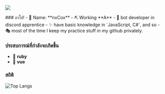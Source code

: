 <p>
  <img src="Emoji-3.png">
</p>
### อาโย่!
- 🍒 Name: **nxCox** 
- ⛏ Working  **A** 
- 🎨 bot developer in discord apprentice
- ✨ have basic knowledge in `JavaScript, C#`, and so
- 🎭 most of the time I keep my practice stuff in my github privately.

### ประสบการณ์ที่กำลังจะเกิดขึ้น
- 🔭 **ruby**
- 🍞 **vue**

### สถิติ
![Top Langs](https://github-readme-stats.vercel.app/api/top-langs/?username=JKTheRipperTH&layout=compact&show_icons=true&title_color=fff&icon_color=79ff97&text_color=white&bg_color=151515)
